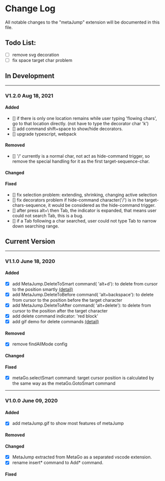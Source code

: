 # Change Log
All notable changes to the "metaJump" extension will be documented in this file.

## Todo List:
 - [ ] remove svg decoration
 - [ ] fix space target char problem
## In Development
---
### V1.2.0 Aug 18, 2021
#### Added  
 - [] if there is only one location remains while user typing 'flowing chars', go to that location directly. (not have to type the decorator char 'k')
 - [] add command shift+space to show/hide decorators.
 - [] upgrade typescript, webpack
#### Removed
 - [] '/' currently is a normal char, not act as hide-command trigger, so remove the special handling for it as the first target-sequence-char.
#### Changed
#### Fixed
 - [] fix selection problem:  extending, shrinking, changing active selection
 - [] fix decorators problem if hide-command character('/') is in the target-chars-sequence, it would be considered as the hide-command trigger.
 - [] after press alt+\ then Tab, the indicator is expanded, that means user could not search Tab, this is a bug.
 - [] if a Tab following a char searched, user could not type Tab to narrow down searching range.

## Current Version
---
### V1.1.0 June 18, 2020
#### Added
 - [x] add MetaJump.DeleteToSmart command( 'alt+d'): to delete from cursor to the position smartly <a href="https://github.com/metaseed/metaGo/tree/master/src/metaJump#delete-to-any-character">(detail)</a>
 - [x] add MetaJump.DeleteToBefore command( 'alt+backspace'): to delete from cursor to the position before the target character
 - [x] add MetaJump.DeleteToAfter command( 'alt+delete'): to delete from cursor to the position after the target character
 - [x] add delete command indicator: 'red block'
 - [x] add gif demo for delete commands <a href="https://github.com/metaseed/metaGo/tree/master/src/metaJump#delete-to-any-character">(detail)</a>
#### Removed
 - [x] remove findAllMode config
#### Changed
#### Fixed
 - [x] metaGo.selectSmart command: target cursor position is calculated by the same way as the metaGo.GotoSmart command

---
### V1.0.0 June 09, 2020
#### Added
 - [x] add metaJump.gif to show most features of metaJump
#### Removed
#### Changed
 - [x] MetaJump extracted from MetaGo as a separated vscode extension.
 - [x] rename insert* command to Add* command.
#### Fixed